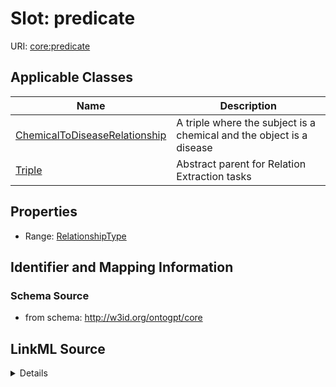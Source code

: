 # Slot: predicate

URI: [core:predicate](http://w3id.org/ontogpt/core/predicate)



<!-- no inheritance hierarchy -->




## Applicable Classes

| Name | Description |
| --- | --- |
[ChemicalToDiseaseRelationship](ChemicalToDiseaseRelationship.md) | A triple where the subject is a chemical and the object is a disease
[Triple](Triple.md) | Abstract parent for Relation Extraction tasks






## Properties

* Range: [RelationshipType](RelationshipType.md)







## Identifier and Mapping Information







### Schema Source


* from schema: http://w3id.org/ontogpt/core




## LinkML Source

<details>
```yaml
name: predicate
from_schema: http://w3id.org/ontogpt/core
rank: 1000
alias: predicate
owner: Triple
domain_of:
- Triple
range: RelationshipType

```
</details>